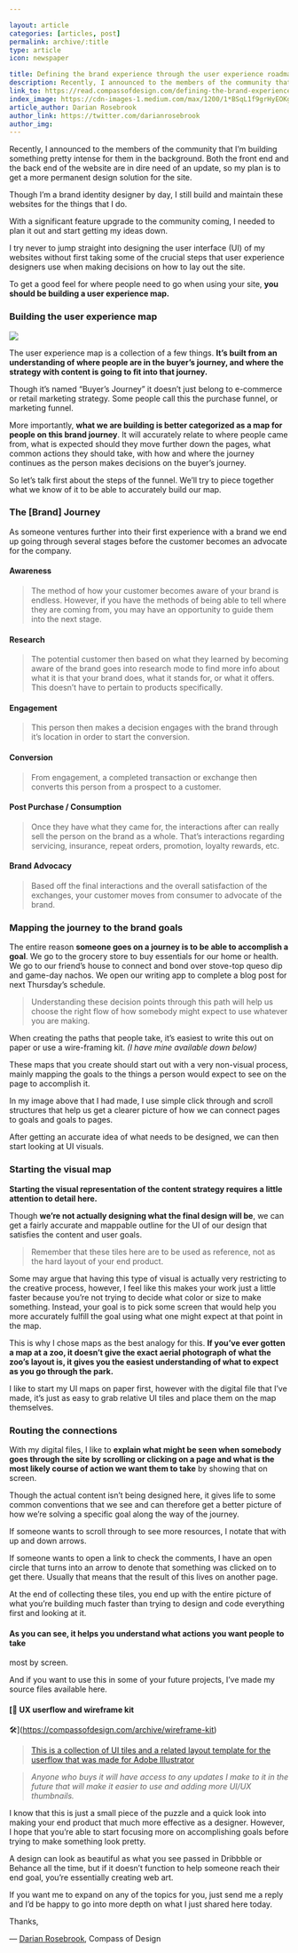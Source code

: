 ```yaml
---

layout: article
categories: [articles, post]
permalink: archive/:title
type: article
icon: newspaper

title: Defining the brand experience through the user experience roadmap A look into user flow charts
description: Recently, I announced to the members of the community that I’m building something pretty intense for them in the background. Both the front end and the back end of the website are in dire need of an update, so my plan is to get a more permanent design solution for the site.
link_to: https://read.compassofdesign.com/defining-the-brand-experience-through-the-user-experience-roadmap-f9176160ce2f
index_image: https://cdn-images-1.medium.com/max/1200/1*BSqL1f9grHyEOKgP8tyAiA.png
article_author: Darian Rosebrook
author_link: https://twitter.com/darianrosebrook
author_img:
---
```


Recently, I announced to the members of the community that I’m building
something pretty intense for them in the background. Both the front end and the
back end of the website are in dire need of an update, so my plan is to get a
more permanent design solution for the site.

Though I’m a brand identity designer by day, I still build and maintain these
websites for the things that I do.

With a significant feature upgrade to the community coming, I needed to plan it
out and start getting my ideas down.

I try never to jump straight into designing the user interface (UI) of my
websites without first taking some of the crucial steps that user experience
designers use when making decisions on how to lay out the site.

To get a good feel for where people need to go when using your site, **you
should be building a user experience map.**

### Building the user experience map

![](https://cdn-images-1.medium.com/max/800/0*8js5FNy8jElfI57G.jpg)

The user experience map is a collection of a few things. **It’s built from an
understanding of where people are in the buyer’s journey, and where the strategy
with content is going to fit into that journey.**

Though it’s named “Buyer’s Journey” it doesn’t just belong to e-commerce or
retail marketing strategy. Some people call this the purchase funnel, or
marketing funnel.

More importantly, **what we are building is better categorized as a map for
people on this brand journey**. It will accurately relate to where people came
from, what is expected should they move further down the pages, what common
actions they should take, with how and where the journey continues as the person
makes decisions on the buyer’s journey.

So let’s talk first about the steps of the funnel. We’ll try to piece together
what we know of it to be able to accurately build our map.

### The [Brand] Journey

As someone ventures further into their first experience with a brand we end up
going through several stages before the customer becomes an advocate for the
company.

#### Awareness

> The method of how your customer becomes aware of your brand is endless. However,
> if you have the methods of being able to tell where they are coming from, you
may have an opportunity to guide them into the next stage.

#### Research

> The potential customer then based on what they learned by becoming aware of the
> brand goes into research mode to find more info about what it is that your brand
does, what it stands for, or what it offers. This doesn’t have to pertain to
products specifically.

#### Engagement

> This person then makes a decision engages with the brand through it’s location
> in order to start the conversion.

#### Conversion

> From engagement, a completed transaction or exchange then converts this person
> from a prospect to a customer.

#### Post Purchase / Consumption

> Once they have what they came for, the interactions after can really sell the
> person on the brand as a whole. That’s interactions regarding servicing,
insurance, repeat orders, promotion, loyalty rewards, etc.

#### Brand Advocacy

> Based off the final interactions and the overall satisfaction of the exchanges,
> your customer moves from consumer to advocate of the brand.

### Mapping the journey to the brand goals

The entire reason **someone goes on a journey is to be able to accomplish a
goal**. We go to the grocery store to buy essentials for our home or health. We
go to our friend’s house to connect and bond over stove-top queso dip and
game-day nachos. We open our writing app to complete a blog post for next
Thursday’s schedule.

> Understanding these decision points through this path will help us choose the
> right flow of how somebody might expect to use whatever you are making.

When creating the paths that people take, it’s easiest to write this out on
paper or use a wire-framing kit. *(I have mine available down below)*

These maps that you create should start out with a very non-visual process,
mainly mapping the goals to the things a person would expect to see on the page
to accomplish it.

In my image above that I had made, I use simple click through and scroll
structures that help us get a clearer picture of how we can connect pages to
goals and goals to pages.

After getting an accurate idea of what needs to be designed, we can then start
looking at UI visuals.

### Starting the visual map

**Starting the visual representation of the content strategy requires a little
attention to detail here.**

Though **we’re not actually designing what the final design will be**, we can
get a fairly accurate and mappable outline for the UI of our design that
satisfies the content and user goals.

> Remember that these tiles here are to be used as reference, not as the hard
> layout of your end product.

Some may argue that having this type of visual is actually very restricting to
the creative process, however, I feel like this makes your work just a little
faster because you’re not trying to decide what color or size to make something.
Instead, your goal is to pick some screen that would help you more accurately
fulfill the goal using what one might expect at that point in the map.

This is why I chose maps as the best analogy for this. **If you’ve ever gotten a
map at a zoo, it doesn’t give the exact aerial photograph of what the zoo’s
layout is, it gives you the easiest understanding of what to expect as you go
through the park.**

I like to start my UI maps on paper first, however with the digital file that
I’ve made, it’s just as easy to grab relative UI tiles and place them on the map
themselves.

### Routing the connections

With my digital files, I like to **explain what might be seen when somebody goes
through the site by scrolling or clicking on a page and what is the most likely
course of action we want them to take** by showing that on screen.

Though the actual content isn’t being designed here, it gives life to some
common conventions that we see and can therefore get a better picture of how
we’re solving a specific goal along the way of the journey.

If someone wants to scroll through to see more resources, I notate that with up
and down arrows.

If someone wants to open a link to check the comments, I have an open circle
that turns into an arrow to denote that something was clicked on to get there.
Usually that means that the result of this lives on another page.

At the end of collecting these tiles, you end up with the entire picture of what
you’re building much faster than trying to design and code everything first and
looking at it.

#### As you can see, it helps you understand what actions you want people to take
most by screen.

And if you want to use this in some of your future projects, I’ve made my source
files available here.

#### [📐 UX userflow and wireframe kit
🛠](https://compassofdesign.com/archive/wireframe-kit)

> [This is a collection of UI tiles and a related layout template for the userflow
> that was made for Adobe
Illustrator](https://compassofdesign.com/archive/wireframe-kit)

> *Anyone who buys it will have access to any updates I make to it in the future
> that will make it easier to use and adding more UI/UX thumbnails.*

I know that this is just a small piece of the puzzle and a quick look into
making your end product that much more effective as a designer. However, I hope
that you’re able to start focusing more on accomplishing goals before trying to
make something look pretty.

A design can look as beautiful as what you see passed in Dribbble or Behance all
the time, but if it doesn’t function to help someone reach their end goal,
you’re essentially creating web art.

If you want me to expand on any of the topics for you, just send me a reply and
I’d be happy to go into more depth on what I just shared here today.

Thanks,

— [Darian Rosebrook](https://twitter.com/darianrosebrook), Compass of Design
